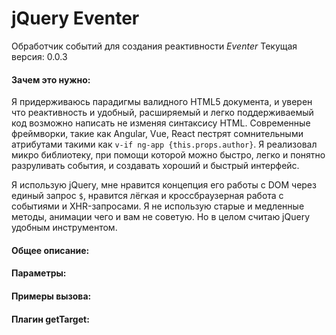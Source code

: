 # jQuery Eventer
Обработчик событий для создания реактивности *Eventer*
Текущая версия: 0.0.3

#### Зачем это нужно:
Я придерживаюсь парадигмы валидного HTML5 документа, и уверен что реактивность и удобный, расширяемый и легко поддерживаемый код возможно написать не изменяя синтаксису HTML. Современные фреймворки, такие как Angular, Vue, React пестрят сомнительными атрибутами такими как `v-if ng-app {this.props.author}`. Я реализовал микро библиотеку, при помощи которой можно быстро, легко и понятно разруливать события, и создавать хороший и быстрый интерфейс.

Я использую jQuery, мне нравится концепция его работы с DOM через единый запрос `$`, нравится лёгкая и кроссбраузерная работа с событиями и XHR-запросами. Я не использую старые и медленные методы, анимации чего и вам не советую. Но в целом считаю jQuery удобным инструментом.

#### Общее описание:


#### Параметры:

#### Примеры вызова:

#### Плагин getTarget:
